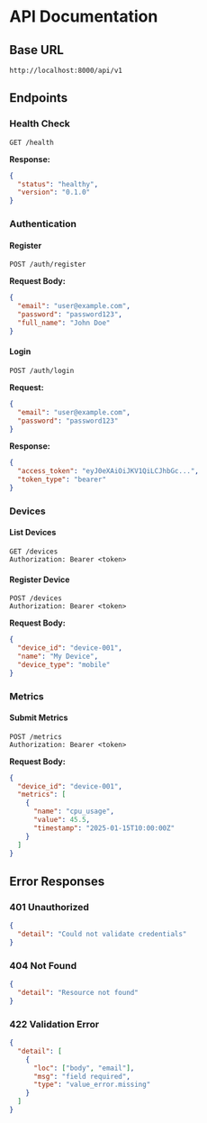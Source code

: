 # API Documentation

## Base URL

```
http://localhost:8000/api/v1
```

## Endpoints

### Health Check

```
GET /health
```

**Response:**
```json
{
  "status": "healthy",
  "version": "0.1.0"
}
```

### Authentication

#### Register
```
POST /auth/register
```

**Request Body:**
```json
{
  "email": "user@example.com",
  "password": "password123",
  "full_name": "John Doe"
}
```

#### Login
```
POST /auth/login
```

**Request:**
```json
{
  "email": "user@example.com",
  "password": "password123"
}
```

**Response:**
```json
{
  "access_token": "eyJ0eXAiOiJKV1QiLCJhbGc...",
  "token_type": "bearer"
}
```

### Devices

#### List Devices
```
GET /devices
Authorization: Bearer <token>
```

#### Register Device
```
POST /devices
Authorization: Bearer <token>
```

**Request Body:**
```json
{
  "device_id": "device-001",
  "name": "My Device",
  "device_type": "mobile"
}
```

### Metrics

#### Submit Metrics
```
POST /metrics
Authorization: Bearer <token>
```

**Request Body:**
```json
{
  "device_id": "device-001",
  "metrics": [
    {
      "name": "cpu_usage",
      "value": 45.5,
      "timestamp": "2025-01-15T10:00:00Z"
    }
  ]
}
```

## Error Responses

### 401 Unauthorized
```json
{
  "detail": "Could not validate credentials"
}
```

### 404 Not Found
```json
{
  "detail": "Resource not found"
}
```

### 422 Validation Error
```json
{
  "detail": [
    {
      "loc": ["body", "email"],
      "msg": "field required",
      "type": "value_error.missing"
    }
  ]
}
```

